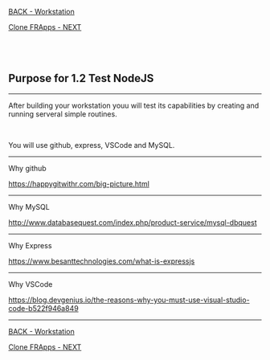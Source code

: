 
<!-- ------------------------------------------------------------------------- -->

<div class="page-back">

[BACK - Workstation](/Setup/purposes/pfr0101_Setup-Developer-Workstation.md)
</div><div class="page-next">

[Clone FRApps - NEXT](/Setup/purposes/pfr0102_Clone-Clone-First-React-Apps.md)
</div><div style="margin-top:35px">&nbsp;</div>
 
<!-- ------------------------------------------------------------------------- -->

## Purpose for 1.2 Test NodeJS 

----

After building your workstation youu will test its capabilities by creating and running serveral simple routines.

<br/>

You will use github, express, VSCode and MySQL.

----

Why github

https://happygitwithr.com/big-picture.html

----
Why MySQL

http://www.databasequest.com/index.php/product-service/mysql-dbquest

----
Why Express

https://www.besanttechnologies.com/what-is-expressjs

----
Why VSCode

https://blog.devgenius.io/the-reasons-why-you-must-use-visual-studio-code-b522f946a849



----
<!-- ------------------------------------------------------------------------- -->

<div class="page-back">

[BACK - Workstation](/Setup/purposes/pfr0101_Setup-Developer-Workstation.md)
</div><div class="page-next">

[Clone FRApps - NEXT](/Setup/purposes/pfr0102_Clone-Clone-First-React-Apps.md)
</div>

<!-- ------------------------------------------------------------------------- -->

